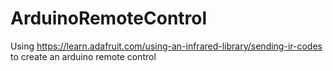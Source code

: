 # ArduinoRemoteControl
Using https://learn.adafruit.com/using-an-infrared-library/sending-ir-codes to create an arduino remote control
